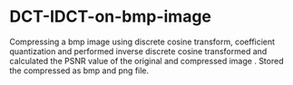 # DCT-IDCT-on-bmp-image
Compressing a bmp image using discrete cosine transform, coefficient quantization and performed inverse discrete cosine transformed and calculated the PSNR value of the original and compressed image . Stored the compressed as bmp and png file.
